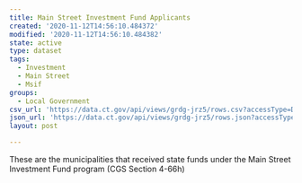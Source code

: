 ```yaml
---
title: Main Street Investment Fund Applicants
created: '2020-11-12T14:56:10.484372'
modified: '2020-11-12T14:56:10.484382'
state: active
type: dataset
tags:
  - Investment
  - Main Street
  - Msif
groups:
  - Local Government
csv_url: 'https://data.ct.gov/api/views/grdg-jrz5/rows.csv?accessType=DOWNLOAD'
json_url: 'https://data.ct.gov/api/views/grdg-jrz5/rows.json?accessType=DOWNLOAD'
layout: post

---
```

These are the municipalities that received state funds under the Main Street Investment Fund program (CGS Section 4-66h)
